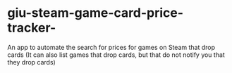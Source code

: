 # giu-steam-game-card-price-tracker-
An app to automate the search for prices for games on Steam that drop cards (It can also list games that drop cards, but that do not notify you that they drop cards)
